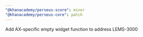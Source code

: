 ```yaml
---
"@khanacademy/perseus-score": minor
"@khanacademy/perseus-core": patch
---
```


Add AX-specific empty widget function to address LEMS-3000
